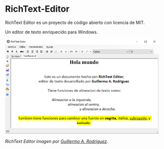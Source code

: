 # RichText-Editor

RichText Editor es un proyecto de código abierto con licencia de MIT.

Un editor de texto enriquecido para Windows.

![Imagen de RichText Editor](img/HolaMundo2.png)

*RichText Editor imagen por [Guillermo A. Rodriguez][gar].*

[gar]: https://github.com/Abneed
